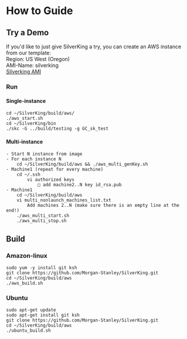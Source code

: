 # How to Guide
## Try a Demo
If you'd like to just give SilverKing a try, you can create an AWS instance from our template:<br>
Region: US West (Oregon)<br>
AMI-Name: silverking<br>
[Silverking AMI](https://us-west-2.console.aws.amazon.com/ec2/v2/home?region=us-west-2#Images:visibility=public-images;search=silverking;sort=name)<br>
### Run
#### Single-instance
    cd ~/SilverKing/build/aws/
    ./aws_start.sh
    cd ~/SilverKing/bin
    ./skc -G ../build/testing -g GC_sk_test

#### Multi-instance
    - Start N instance from image
    - For each instance N
        cd ~/SilverKing/build/aws && ./aws_multi_genKey.sh
    - Machine1 (repeat for every machine)
        cd ~/.ssh
            vi authorized keys
                □ add machine2..N key id_rsa.pub
    - Machine1
        cd ~/SilverKing/build/aws
        vi multi_nonlaunch_machines_list.txt
            Add machines 2..N (make sure there is an empty line at the end!)
        ./aws_multi_start.sh
        ./aws_multi_stop.sh


## Build
### Amazon-linux
```
sudo yum -y install git ksh
git clone https://github.com/Morgan-Stanley/SilverKing.git
cd ~/SilverKing/build/aws
./aws_build.sh
```

### Ubuntu
```
sudo apt-get update
sudo apt-get install git ksh
git clone https://github.com/Morgan-Stanley/SilverKing.git
cd ~/SilverKing/build/aws
./ubuntu_build.sh
```